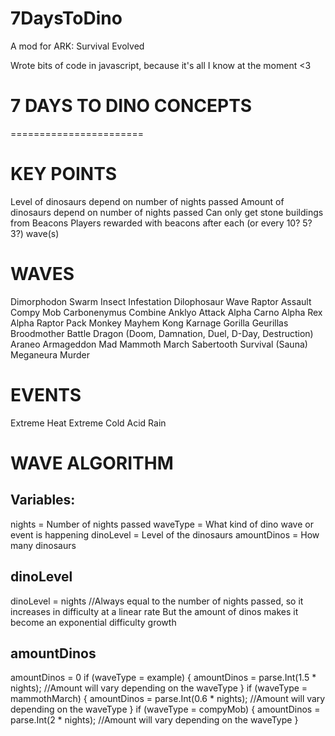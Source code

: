 # 7DaysToDino
A mod for ARK: Survival Evolved

Wrote bits of code in javascript, because it's all I know at the moment <3

7 DAYS TO DINO CONCEPTS
=======================
=======================

KEY POINTS
==========
Level of dinosaurs depend on number of nights passed
Amount of dinosaurs depend on number of nights passed
Can only get stone buildings from Beacons
Players rewarded with beacons after each (or every 10? 5? 3?) wave(s)


WAVES
=====
Dimorphodon Swarm
Insect Infestation
Dilophosaur Wave
Raptor Assault
Compy Mob
Carbonenymus Combine
Anklyo Attack
Alpha Carno
Alpha Rex
Alpha Raptor Pack
Monkey Mayhem
Kong Karnage
Gorilla Geurillas
Broodmother Battle
Dragon (Doom, Damnation, Duel, D-Day, Destruction)
Araneo Armageddon
Mad Mammoth March
Sabertooth Survival (Sauna)
Meganeura Murder

EVENTS
======
Extreme Heat
Extreme Cold
Acid Rain


WAVE ALGORITHM
==============
Variables:
--------------------------------------
nights = Number of nights passed
waveType = What kind of dino wave or event is happening
dinoLevel = Level of the dinosaurs
amountDinos = How many dinosaurs

dinoLevel
--------------------------------------
dinoLevel = nights //Always equal to the number of nights passed, so it increases in difficulty at a linear rate
			But the amount of dinos makes it become an exponential difficulty growth

amountDinos
--------------------------------------
amountDinos = 0
	if (waveType = example) {
		amountDinos = parse.Int(1.5 * nights); //Amount will vary depending on the waveType
	}
	if (waveType = mammothMarch) {
		amountDinos = parse.Int(0.6 * nights); //Amount will vary depending on the waveType
	}
	if (waveType = compyMob) {
		amountDinos = parse.Int(2 * nights); //Amount will vary depending on the waveType
	}